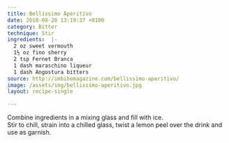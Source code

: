 ```yaml
---
title: Bellissimo Aperitivo
date: 2018-08-20 13:19:37 +0100
category: Bitter
technique: Stir
ingredients:  |-
  2 oz sweet vermouth
  1½ oz fino sherry
  2 tsp Fernet Branca
  1 dash maraschino liqueur
  1 dash Angostura bitters
source: http://imbibemagazine.com/bellissimo-aperitivo/
image: /assets/img/bellissimo-aperitivo.jpg
layout: recipe-single

---
```

Combine ingredients in a mixing glass and fill with ice.  
Stir to chill, strain into a chilled glass, twist a lemon peel over the drink and use as garnish.

